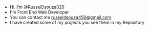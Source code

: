 - Hi, I’m @RusselDsouza029
- I'm Front End Web Developer
- You can contact me russeldsouza456@gmail.com
- I have created some of my projects you see them in my Repository
<!---
RusselDsouza029/RusselDsouza029 is a ✨ special ✨ repository because its `README.md` (this file) appears on your GitHub profile.
You can click the Preview link to take a look at your changes.
--->
